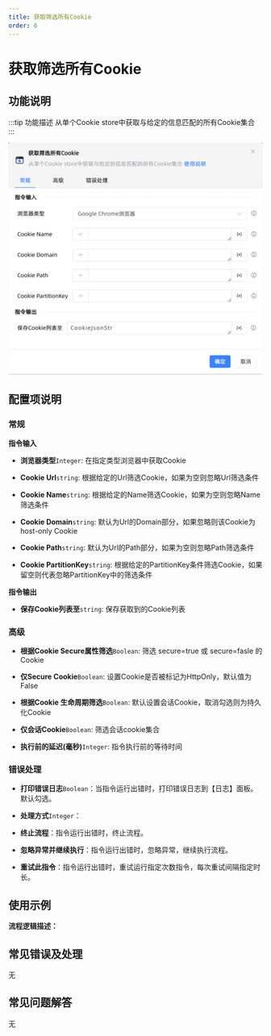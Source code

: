 ```yaml
---
title: 获取筛选所有Cookie
order: 6
---
```


# 获取筛选所有Cookie

## 功能说明

:::tip 功能描述
从单个Cookie store中获取与给定的信息匹配的所有Cookie集合
:::

![获取筛选所有Cookie](../../../assets/获取筛选所有Cookie_command.png)

## 配置项说明

### 常规

**指令输入**

- **浏览器类型**`Integer`: 在指定类型浏览器中获取Cookie

- **Cookie Url**`string`: 根据给定的Url筛选Cookie，如果为空则忽略Url筛选条件

- **Cookie Name**`string`: 根据给定的Name筛选Cookie，如果为空则忽略Name筛选条件

- **Cookie Domain**`string`: 默认为Url的Domain部分，如果忽略则该Cookie为host-only Cookie

- **Cookie Path**`string`: 默认为Url的Path部分，如果为空则忽略Path筛选条件

- **Cookie PartitionKey**`string`: 根据给定的PartitionKey条件筛选Cookie，如果留空则代表忽略PartitionKey中的筛选条件


**指令输出**

- **保存Cookie列表至**`string`: 保存获取到的Cookie列表

### 高级

- **根据Cookie Secure属性筛选**`Boolean`: 筛选 secure=true 或 secure=fasle 的Cookie

- **仅Secure Cookie**`Boolean`: 设置Cookie是否被标记为HttpOnly，默认值为False

- **根据Cookie 生命周期筛选**`Boolean`: 默认设置会话Cookie，取消勾选则为持久化Cookie

- **仅会话Cookie**`Boolean`: 筛选会话cookie集合

- **执行前的延迟(毫秒)**`Integer`: 指令执行前的等待时间

### 错误处理

- **打印错误日志**`Boolean`：当指令运行出错时，打印错误日志到【日志】面板。默认勾选。

- **处理方式**`Integer`：

 - **终止流程**：指令运行出错时，终止流程。

 - **忽略异常并继续执行**：指令运行出错时，忽略异常，继续执行流程。

 - **重试此指令**：指令运行出错时，重试运行指定次数指令，每次重试间隔指定时长。

## 使用示例

**流程逻辑描述：** 

## 常见错误及处理

无

## 常见问题解答

无

